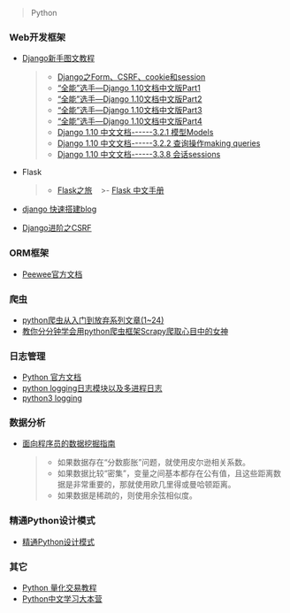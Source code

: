 > Python

### Web开发框架
- [Django新手图文教程](http://www.cnblogs.com/feixuelove1009/p/5823135.html)

    >- [Django之Form、CSRF、cookie和session](http://www.cnblogs.com/feixuelove1009/p/5867288.html)
    >- [“全能”选手—Django 1.10文档中文版Part1](http://www.cnblogs.com/feixuelove1009/p/5910384.html)
    >- [“全能”选手—Django 1.10文档中文版Part2](http://www.cnblogs.com/feixuelove1009/p/5922347.html)
    >- [“全能”选手—Django 1.10文档中文版Part3](http://www.cnblogs.com/feixuelove1009/p/5931445.html)
    >- [“全能”选手—Django 1.10文档中文版Part4](http://www.cnblogs.com/feixuelove1009/p/5974597.html)
    >- [Django 1.10 中文文档------3.2.1 模型Models](http://www.cnblogs.com/feixuelove1009/p/5974547.html)
    >- [Django 1.10 中文文档------3.2.2 查询操作making queries](http://www.cnblogs.com/feixuelove1009/p/6029698.html)
    >- [Django 1.10 中文文档------3.3.8 会话sessions](http://www.cnblogs.com/feixuelove1009/p/5974521.html)
   
- Flask

    >- [Flask之旅](http://spacewander.github.io/explore-flask-zh/index.html)
    >- [Flask 中文手册](http://docs.pythontab.com/flask/flask0.10/)


- [django 快速搭建blog](http://www.cnblogs.com/fnng/p/3737964.html)
- [Django进阶之CSRF](http://www.cnblogs.com/zhaof/p/6281482.html)

### ORM框架
- [Peewee官方文档](http://docs.peewee-orm.com/en/latest/peewee/quickstart.html)

### 爬虫
- [python爬虫从入门到放弃系列文章(1~24)](http://www.cnblogs.com/zhaof/category/1007686.html)
- [教你分分钟学会用python爬虫框架Scrapy爬取心目中的女神](https://www.cnblogs.com/wanghzh/p/5824181.html)

### 日志管理
- [Python 官方文档](https://docs.python.org/2/library/logging.html)
- [python logging日志模块以及多进程日志](http://www.jianshu.com/p/d615bf01e37b)
- [python3 logging](https://www.cnblogs.com/Andy963/p/7067460.html)

### 数据分析
- [面向程序员的数据挖掘指南](https://www.gitbook.com/book/yourtion/dataminingguide/details)

    >- 如果数据存在“分数膨胀”问题，就使用皮尔逊相关系数。
    >- 如果数据比较“密集”，变量之间基本都存在公有值，且这些距离数据是非常重要的，那就使用欧几里得或曼哈顿距离。
    >- 如果数据是稀疏的，则使用余弦相似度。

### 精通Python设计模式
- [精通Python设计模式](https://github.com/cundi/Mastering.Python.Design.Patterns)

### 其它
- [Python 量化交易教程](https://wizardforcel.gitbooks.io/python-quant-uqer/content/)
- [Python中文学习大本营](http://www.pythondoc.com/)
